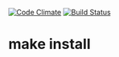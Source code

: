 [![Code Climate](https://codeclimate.com/github/codeclimate/codeclimate/badges/gpa.svg)](https://codeclimate.com/github/codeclimate/codeclimate) [![Build Status](https://travis-ci.org/svidersky/project-lvl1-s69.svg?branch=master)](https://travis-ci.org/svidersky/project-lvl1-s69)

# make install
